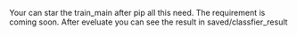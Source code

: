 Your can star the train_main after pip all this need. The requirement is coming soon.
After eveluate you can see the result in saved/classfier_result
